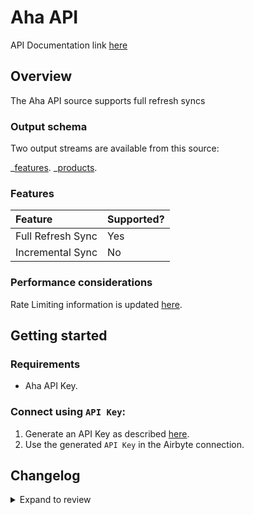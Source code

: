 # Aha API

API Documentation link [here](https://www.aha.io/api)

## Overview

The Aha API source supports full refresh syncs

### Output schema

Two output streams are available from this source:

_[features](https://www.aha.io/api/resources/features/list_features).
_[products](https://www.aha.io/api/resources/products/list_products_in_the_account).

### Features

| Feature           | Supported? |
| :---------------- | :--------- |
| Full Refresh Sync | Yes        |
| Incremental Sync  | No         |

### Performance considerations

Rate Limiting information is updated [here](https://www.aha.io/api#rate-limiting).

## Getting started

### Requirements

- Aha API Key.

### Connect using `API Key`:

1. Generate an API Key as described [here](https://www.aha.io/api#authentication).
2. Use the generated `API Key` in the Airbyte connection.

## Changelog

<details>
  <summary>Expand to review</summary>

| Version | Date       | Pull Request                                             | Subject                                                                 |
|:--------|:-----------| :------------------------------------------------------- |:------------------------------------------------------------------------|
| 0.4.0  | 2024-08-09 | []() | Refactor connector to manifest-only format  |
| 0.3.12 | 2024-08-03 | [43186](https://github.com/airbytehq/airbyte/pull/43186) | Update dependencies |
| 0.3.11 | 2024-07-27 | [42737](https://github.com/airbytehq/airbyte/pull/42737) | Update dependencies |
| 0.3.10 | 2024-07-20 | [42306](https://github.com/airbytehq/airbyte/pull/42306) | Update dependencies |
| 0.3.9 | 2024-07-13 | [41914](https://github.com/airbytehq/airbyte/pull/41914) | Update dependencies |
| 0.3.8 | 2024-07-10 | [41568](https://github.com/airbytehq/airbyte/pull/41568) | Update dependencies |
| 0.3.7 | 2024-07-09 | [41170](https://github.com/airbytehq/airbyte/pull/41170) | Update dependencies |
| 0.3.6 | 2024-07-06 | [40774](https://github.com/airbytehq/airbyte/pull/40774) | Update dependencies |
| 0.3.5 | 2024-06-25 | [40435](https://github.com/airbytehq/airbyte/pull/40435) | Update dependencies |
| 0.3.4 | 2024-06-22 | [40000](https://github.com/airbytehq/airbyte/pull/40000) | Update dependencies |
| 0.3.3 | 2024-06-06 | [39153](https://github.com/airbytehq/airbyte/pull/39153) | [autopull] Upgrade base image to v1.2.2 |
| 0.3.2 | 2024-05-14 | [38144](https://github.com/airbytehq/airbyte/pull/38144) | Make connector compatible with Builder |
| 0.3.1 | 2023-06-05 | [27002](https://github.com/airbytehq/airbyte/pull/27002) | Flag spec `api_key` field as `airbyte-secret` |
| 0.3.0 | 2023-05-30 | [22642](https://github.com/airbytehq/airbyte/pull/22642) | Add `idea_comments`, `idea_endorsements`, and `idea_categories` streams |
| 0.2.0 | 2023-05-26 | [26666](https://github.com/airbytehq/airbyte/pull/26666) | Fix integration test and schemas |
| 0.1.0   | 2022-11-02 | [18883](https://github.com/airbytehq/airbyte/pull/18893) | 🎉 New Source: Aha                                                      |

</details>
